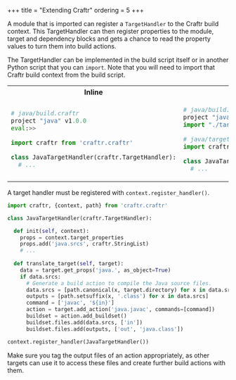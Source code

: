 +++
title = "Extending Craftr"
ordering = 5
+++

A module that is imported can register a `TargetHandler` to the Craftr build
context. This TargetHandler can then register properties to the module, target
and dependency blocks and gets a chance to read the property values to turn
them into build actions.

The TargetHandler can be implemented in the build script itself or in another
Python script that you can `import`. Note that you will need to import that
Craftr build context from the build script.

<table>
<tr><th>Inline</th><th>Separate</th></tr>
<tr><td>

```python
# java/build.craftr
project "java" v1.0.0
eval:>>

import craftr from 'craftr.craftr'

class JavaTargetHandler(craftr.TargetHandler):
  # ...
```

</td><td>

```python
# java/build.craftr
project "java" v1.0.0
import "./targethandler"

# java/targethandler.py
import craftr, {context} from 'craftr.craftr'

class JavaTargetHandler(craftr.TargetHandler):
  # ...
```

</td></tr>
</table>

A target handler must be registered with `context.register_handler()`.

```python
import craftr, {context, path} from 'craftr.craftr'

class JavaTargetHandler(craftr.TargetHandler):

  def init(self, context):
    props = context.target_properties
    props.add('java.srcs', craftr.StringList)
    # ...
  
  def translate_target(self, target):
    data = target.get_props('java.', as_object=True)
    if data.srcs:
      # Generate a build action to compile the Java source files.
      data.srcs = [path.canonical(x, target.directory) for x in data.srcs]
      outputs = [path.setsuffix(x, '.class') for x in data.srcs]
      command = ['javac', '${in}']
      action = target.add_action('java.javac', commands=[command])
      buildset = action.add_buildset()
      buildset.files.add(data.srcs, ['in'])
      buildset.files.add(outputs, ['out', 'java.class'])

context.register_handler(JavaTargetHandler())
```

Make sure you tag the output files of an action appropriately, as other
targets can use it to access these files and create further build actions
with them.

